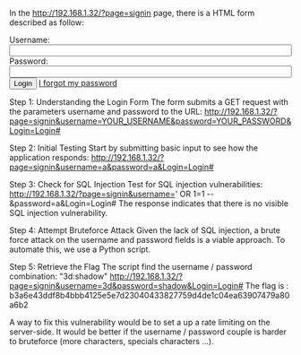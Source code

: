 In the http://192.168.1.32/?page=signin page, there is a HTML form described as follow:
<form action="#" method="GET"> 
  <input type="hidden" name="page" value="signin">
  Username:<input type="text" name ="username" style="width:100%;">
  Password:<input type="password" name ="password" style="width:100%;" AUTOCOMPLETE="off">
  <input type="submit" value="Login" name ="Login">
  <a href="?page=recover">I forgot my password</a>
</form>

Step 1: Understanding the Login Form
The form submits a GET request with the parameters username and password to the URL:
http://192.168.1.32/?page=signin&username=YOUR_USERNAME&password=YOUR_PASSWORD&Login=Login#

Step 2: Initial Testing
Start by submitting basic input to see how the application responds:
http://192.168.1.32/?page=signin&username=a&password=a&Login=Login#

Step 3: Check for SQL Injection
Test for SQL injection vulnerabilities:
http://192.168.1.32/?page=signin&username=' OR 1=1 --&password=a&Login=Login#
The response indicates that there is no visible SQL injection vulnerability.

Step 4: Attempt Bruteforce Attack
Given the lack of SQL injection, a brute force attack on the username and password fields is a viable approach. To automate this, we use a Python script.

Step 5: Retrieve the Flag
The script find the username / password combination: "3d:shadow"
http://192.168.1.32/?page=signin&username=3d&password=shadow&Login=Login#
The flag is : b3a6e43ddf8b4bbb4125e5e7d23040433827759d4de1c04ea63907479a80a6b2

A way to fix this vulnerability would be to set a up a rate limiting on the server-side. It would be better if the username / password couple is harder to bruteforce (more characters, specials characters ...).
